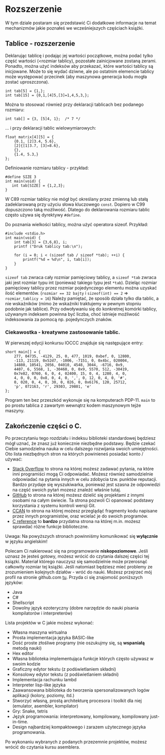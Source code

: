 
# Rozszerzenie

W tym dziale postaram się przedstawić Ci dodatkowe informacje na temat mechanizmów jakie poznałeś we wcześniejszych częściach książki.

## Tablice - rozszerzenie

Deklarując tablicę i podając jej wartości początkowe, można podać tylko część wartości (<rozmiar tablicy), pozostałe zainicjowane zostaną zerami. Ponadto, można użyć indeksów aby przekazać, które wartości tablicy są inicjowane. Może to się wydać dziwne, ale po ostatnim elemencie tablicy może występować przecinek (aby maszynowa generacja kodu mogła zostać uproszczona).

```
int tab[5] = {1,};
int tab[15] = {0,1,[4]5,[3]=1,4,5,3,};
```

Można to stosować również przy deklaracji tablicach bez podanego rozmiaru:

```
int tab[] = {3, [5]4, 1};  /* 7 */
```

... i przy deklaracji tablic wielowymiarowych:

```
float matrix[4][5] = {
    {0.1, [2]3.4, 5.6},
    [2]{[1]3.7, [3]=8.6},
    {},
    {1.4, 5.3,}
};
```

Definiowanie rozmiaru tablicy - przykład:

```
#define SIZE 3
int main(void) {
   int tab[SIZE] = {1,2,3};
}
```

W C89 rozmiar tablicy nie mógł być określany przez zmienną lub stałą zadeklarowaną przy użyciu słowa kluczowego `const`. Dopiero w C99 dopuszczono taką możliwość. Dlatego do deklarowania rozmiaru tablic często używa się dyrektywy `#define`.

Do poznania wielkości tablicy, można użyć operatora sizeof. Przykład:

```
#include <stdio.h>
int main(void) {
    int tab[3] = {3,6,8}, i;
    printf ("Druk tablicy tab:\n");
 
    for (i = 0; i < (sizeof tab / sizeof *tab); ++i) {
        printf("%d = %d\n", i, tab[i]);
    }
}
```

`sizeof tab` zwraca cały rozmiar pamięciowy tablicy, a `sizeof *tab` zwraca jaki jest rozmiar typu int (ponieważ takiego typu jest `*tab`). Dzieląc rozmiar pamięciowy tablicy przez rozmiar pojedynczego elementu można uzyskać ilość elementów. (`rozmiar == 32 bajty` i `sizeof(int) == 2` => `rozmiar_tablicy = 16`) Należy pamiętać, że sposób działa tylko dla tablic, a nie wskaźników (mimo że wskaźniki traktujemy w pewnym stopniu podobnie jak tablice). Przy odwoływaniu się do konkretnej komórki tablicy, używanym indeksem powinna być liczba, choć istnieje możliwość indeksowania za pomocą np. pojedynczych znaków.

### Ciekawostka - kreatywne zastosowanie tablic.

W pierwszej edycji konkursu IOCCC znajduje się następujące entry:

```
short main[] = {
    277, 04735, -4129, 25, 0, 477, 1019, 0xbef, 0, 12800,
    -113, 21119, 0x52d7, -1006, -7151, 0, 0x4bc, 020004,
    14880, 10541, 2056, 04010, 4548, 3044, -6716, 0x9,
    4407, 6, 5568, 1, -30460, 0, 0x9, 5570, 512, -30419,
    0x7e82, 0760, 6, 0, 4, 02400, 15, 0, 4, 1280, 4, 0,
    4, 0, 0, 0, 0x8, 0, 4, 0, ',', 0, 12, 0, 4, 0, '#',
    0, 020, 0, 4, 0, 30, 0, 026, 0, 0x6176, 120, 25712,
    'p', 072163, 'r', 29303, 29801, 'e'
};
```

Program ten bez przeszkód wykonuje się na komputerach PDP-11. `main` to po prostu tablica z zawartym wewnątrz kodem maszynowym tejże maszyny.

## Zakończenie części o C.

Po przeczytaniu tego rozdziału i indeksu biblioteki standardowej będziesz mógł uznać, że znasz już koniecznie niezbędne podstawy. Będzie czekać Ciebie samodzielna nauka w celu dalszego rozwijania swoich umiejętności. Oto lista niezbędnych stron na których powinieneś posiadać konto / używać:

 * [Stack Overflow](https://stackoverflow.com/tags/c/info) to strona na której możesz zadawać pytania, na które inni programiści mogą Ci odpowiadać. Możesz również samodzielnie odpowiadać na pytania innych w celu zdobycia tzw. punktów reputacji. Bardzo przydaje się wyszukiwarka, ponieważ jest szasna że odpowiedzi na część swoich pytań mozesz znaleźć właśnie tutaj.
 * [GitHub](https://github.com) to strona na której możesz dzielić się projektami z innymi osobami na całym świecie. Ta strona pozwoli Ci opanować podstawy korzystania z systemu kontroli wersji Git.
 * [CCAN](https://ccodearchive.net/index.html) to strona na której możesz przeglądąć fragmenty kodu napisane przez innych programistów, oraz wcielać je do swoich programów.
 * [C reference](https://en.cppreference.com/w/c) to **bardzo** przydatna strona na której m.in. możesz sprawdać różne funkcje biblioteczne.

Uwaga: Na powyższych stronach powinniśmy komunikować się **wyłącznie** w języku angielskim!

Polecam Ci nakierować się na programowanie **niskopoziomowe**. Jeśli uznasz że jesteś gotowy, możesz wrócić do czytania dalszej części tej ksiązki. Materiał którego nauczysz się samodzielnie może przerosnąć całkowity rozmiar tej książki. Jeśli natomiast będziesz mieć problemy ze zrozumieniem kolejnych działów - wróć do nauki. Możesz przejrzeć mój profil na stronie github.com [tu](https://github.com/KrzysztofSzewczyk/). Przyda ci się znajomość poniższych języków:
 * Java
 * C#
 * Shellscript
 * Dowolny język ezoteryczny (dobre narzędzie do nauki pisania kompilatorów i interpreterów)

Lista projektów w C jakie możesz wykonać:
 * Własna maszyna wirtualna
 * Prosta implementacja języka BASIC-like
 * Dość proste złośliwe programy (nie oszukujmy się, są **wspaniałą** metodą nauki)
 * Hex editor
 * Własna biblioteka implementująca funkcje których często używasz w swoim kodzie
 * Graficzny edytor tekstu (z podświetlaniem składni)
 * Konsolowy edytor tekstu (z podświetlaniem składni)
 * Implementacja rachunku lambd
 * Interpreter lisp-like języka
 * Zaawansowana biblioteka do tworzenia spersonalizowanych logów aplikacji (kolory, poziomy, itd.)
 * Stworzyć własną, prostą architekturę procesora i toolkit dla niej (emulator, asembler, kompilator)
 * Gry: Snake, tetris
 * Język programowania: interpretowany, kompilowany, kompilowany just-in-time.
 * Design najbardziej kompaktowego i zarazem użytecznego języka programowania.
 
Po wykonaniu wybranych z podanych przezemnie projektów, możesz wrócić do czytania kursu asemblera.


